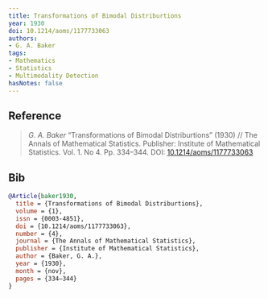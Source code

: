 ```yaml
---
title: Transformations of Bimodal Distriburtions
year: 1930
doi: 10.1214/aoms/1177733063
authors:
- G. A. Baker
tags:
- Mathematics
- Statistics
- Multimodality Detection
hasNotes: false
---
```


## Reference

> <i>G. A. Baker</i> “Transformations of Bimodal Distriburtions” (1930) // The Annals of Mathematical Statistics. Publisher: Institute of Mathematical Statistics. Vol.&nbsp;1. No&nbsp;4. Pp.&nbsp;334–344. DOI:&nbsp;<a href='https://doi.org/10.1214/aoms/1177733063'>10.1214/aoms/1177733063</a>

## Bib

```bib
@Article{baker1930,
  title = {Transformations of Bimodal Distriburtions},
  volume = {1},
  issn = {0003-4851},
  doi = {10.1214/aoms/1177733063},
  number = {4},
  journal = {The Annals of Mathematical Statistics},
  publisher = {Institute of Mathematical Statistics},
  author = {Baker, G. A.},
  year = {1930},
  month = {nov},
  pages = {334–344}
}
```
